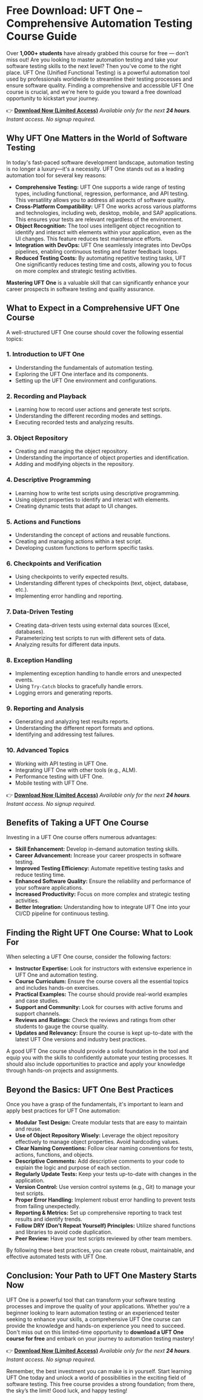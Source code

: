 # Free Download: UFT One – Comprehensive Automation Testing Course Guide

Over **1,000+ students** have already grabbed this course for free — don’t miss out!
Are you looking to master automation testing and take your software testing skills to the next level? Then you've come to the right place. UFT One (Unified Functional Testing) is a powerful automation tool used by professionals worldwide to streamline their testing processes and ensure software quality. Finding a comprehensive and accessible UFT One course is crucial, and we're here to guide you toward a free download opportunity to kickstart your journey.

👉 [**Download Now (Limited Access)**](https://udemywork.com/uft-one)
_Available only for the next **24 hours**. Instant access. No signup required._

## Why UFT One Matters in the World of Software Testing

In today's fast-paced software development landscape, automation testing is no longer a luxury—it's a necessity. UFT One stands out as a leading automation tool for several key reasons:

*   **Comprehensive Testing:** UFT One supports a wide range of testing types, including functional, regression, performance, and API testing. This versatility allows you to address all aspects of software quality.
*   **Cross-Platform Compatibility:** UFT One works across various platforms and technologies, including web, desktop, mobile, and SAP applications. This ensures your tests are relevant regardless of the environment.
*   **Object Recognition:** The tool uses intelligent object recognition to identify and interact with elements within your application, even as the UI changes. This feature reduces test maintenance efforts.
*   **Integration with DevOps:** UFT One seamlessly integrates into DevOps pipelines, enabling continuous testing and faster feedback loops.
*   **Reduced Testing Costs:** By automating repetitive testing tasks, UFT One significantly reduces testing time and costs, allowing you to focus on more complex and strategic testing activities.

**Mastering UFT One** is a valuable skill that can significantly enhance your career prospects in software testing and quality assurance.

## What to Expect in a Comprehensive UFT One Course

A well-structured UFT One course should cover the following essential topics:

### 1. Introduction to UFT One

*   Understanding the fundamentals of automation testing.
*   Exploring the UFT One interface and its components.
*   Setting up the UFT One environment and configurations.

### 2. Recording and Playback

*   Learning how to record user actions and generate test scripts.
*   Understanding the different recording modes and settings.
*   Executing recorded tests and analyzing results.

### 3. Object Repository

*   Creating and managing the object repository.
*   Understanding the importance of object properties and identification.
*   Adding and modifying objects in the repository.

### 4. Descriptive Programming

*   Learning how to write test scripts using descriptive programming.
*   Using object properties to identify and interact with elements.
*   Creating dynamic tests that adapt to UI changes.

### 5. Actions and Functions

*   Understanding the concept of actions and reusable functions.
*   Creating and managing actions within a test script.
*   Developing custom functions to perform specific tasks.

### 6. Checkpoints and Verification

*   Using checkpoints to verify expected results.
*   Understanding different types of checkpoints (text, object, database, etc.).
*   Implementing error handling and reporting.

### 7. Data-Driven Testing

*   Creating data-driven tests using external data sources (Excel, databases).
*   Parameterizing test scripts to run with different sets of data.
*   Analyzing results for different data inputs.

### 8. Exception Handling

*   Implementing exception handling to handle errors and unexpected events.
*   Using `Try-Catch` blocks to gracefully handle errors.
*   Logging errors and generating reports.

### 9. Reporting and Analysis

*   Generating and analyzing test results reports.
*   Understanding the different report formats and options.
*   Identifying and addressing test failures.

### 10. Advanced Topics

*   Working with API testing in UFT One.
*   Integrating UFT One with other tools (e.g., ALM).
*   Performance testing with UFT One.
*   Mobile testing with UFT One.

👉 [**Download Now (Limited Access)**](https://udemywork.com/uft-one)
_Available only for the next **24 hours**. Instant access. No signup required._

## Benefits of Taking a UFT One Course

Investing in a UFT One course offers numerous advantages:

*   **Skill Enhancement:** Develop in-demand automation testing skills.
*   **Career Advancement:** Increase your career prospects in software testing.
*   **Improved Testing Efficiency:** Automate repetitive testing tasks and reduce testing time.
*   **Enhanced Software Quality:** Ensure the reliability and performance of your software applications.
*   **Increased Productivity:** Focus on more complex and strategic testing activities.
*   **Better Integration:** Understanding how to integrate UFT One into your CI/CD pipeline for continuous testing.

## Finding the Right UFT One Course: What to Look For

When selecting a UFT One course, consider the following factors:

*   **Instructor Expertise:** Look for instructors with extensive experience in UFT One and automation testing.
*   **Course Curriculum:** Ensure the course covers all the essential topics and includes hands-on exercises.
*   **Practical Examples:** The course should provide real-world examples and case studies.
*   **Support and Community:** Look for courses with active forums and support channels.
*   **Reviews and Ratings:** Check the reviews and ratings from other students to gauge the course quality.
*   **Updates and Relevancy:** Ensure the course is kept up-to-date with the latest UFT One versions and industry best practices.

A good UFT One course should provide a solid foundation in the tool and equip you with the skills to confidently automate your testing processes. It should also include opportunities to practice and apply your knowledge through hands-on projects and assignments.

## Beyond the Basics: UFT One Best Practices

Once you have a grasp of the fundamentals, it's important to learn and apply best practices for UFT One automation:

*   **Modular Test Design:** Create modular tests that are easy to maintain and reuse.
*   **Use of Object Repository Wisely:** Leverage the object repository effectively to manage object properties. Avoid hardcoding values.
*   **Clear Naming Conventions:** Follow clear naming conventions for tests, actions, functions, and objects.
*   **Descriptive Comments:** Add descriptive comments to your code to explain the logic and purpose of each section.
*   **Regularly Update Tests:** Keep your tests up-to-date with changes in the application.
*   **Version Control:** Use version control systems (e.g., Git) to manage your test scripts.
*   **Proper Error Handling:** Implement robust error handling to prevent tests from failing unexpectedly.
*   **Reporting & Metrics:** Set up comprehensive reporting to track test results and identify trends.
*   **Follow DRY (Don't Repeat Yourself) Principles:** Utilize shared functions and libraries to avoid code duplication.
*   **Peer Review:** Have your test scripts reviewed by other team members.

By following these best practices, you can create robust, maintainable, and effective automated tests with UFT One.

## Conclusion: Your Path to UFT One Mastery Starts Now

UFT One is a powerful tool that can transform your software testing processes and improve the quality of your applications. Whether you're a beginner looking to learn automation testing or an experienced tester seeking to enhance your skills, a comprehensive UFT One course can provide the knowledge and hands-on experience you need to succeed. Don't miss out on this limited-time opportunity to **download a UFT One course for free** and embark on your journey to automation testing mastery!

👉 [**Download Now (Limited Access)**](https://udemywork.com/uft-one)
_Available only for the next **24 hours**. Instant access. No signup required._

Remember, the best investment you can make is in yourself. Start learning UFT One today and unlock a world of possibilities in the exciting field of software testing. This free course provides a strong foundation; from there, the sky’s the limit! Good luck, and happy testing!
